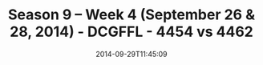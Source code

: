 ---
title: Season 9 – Week 4 (September 26 & 28, 2014) - DCGFFL - 4454 vs 4462
teams_score:
- team: 4454
  score:
- team: 4462
  score: 27
mvp: Andy Larson (Columbia), Jamar Walker (Medium Green)
game-ball: N/A
season: 9
week: 4
date: '2014-09-29T11:45:09'
pageid: season-9-week-4-4454-vs-4462
---
